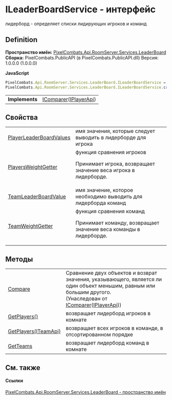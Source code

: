 # ILeaderBoardService - интерфейс


лидерборд - определяет списки лидирующих игроков и команд



## Definition
**Пространство имён:** <a href="053da073-28ae-6a88-816e-7b3ca7400c53">PixelCombats.Api.RoomServer.Services.LeaderBoard</a>  
**Сборка:** PixelCombats.PublicAPI (в PixelCombats.PublicAPI.dll) Версия: 1.0.0.0 (1.0.0.0)

**JavaScript**
``` JavaScript
PixelCombats.Api.RoomServer.Services.LeaderBoard.ILeaderBoardService = function();
PixelCombats.Api.RoomServer.Services.LeaderBoard.ILeaderBoardService.createInterface('PixelCombats.Api.RoomServer.Services.LeaderBoard.ILeaderBoardService');
```

<table><tr><td><strong>Implements</strong></td><td><a href="https://learn.microsoft.com/dotnet/api/system.collections.generic.icomparer-1" target="_blank" rel="noopener noreferrer">IComparer</a>(<a href="daff9440-f4d4-79a2-3653-919bb66eae04">IPlayerApi</a>)</td></tr>
</table>



## Свойства
<table>
<tr>
<td><a href="fd8847eb-6c13-43fe-2834-337a2fed07dd">PlayerLeaderBoardValues</a></td>
<td>имя значения, которые следует выводить в лидерборде для игрока</td></tr>
<tr>
<td><a href="6a4e5781-4c72-9c59-d045-75305829958d">PlayersWeightGetter</a></td>
<td>функция сравнения игроков <p>Принимает игрока, возвращает значение веса игрока в лидерборде.</p></td></tr>
<tr>
<td><a href="904c02c2-222f-1027-914f-7f4e45016e71">TeamLeaderBoardValue</a></td>
<td>имя значение, которое необходимо выводить для лидерборда команд</td></tr>
<tr>
<td><a href="d42e2570-fdec-64e6-7ccf-6d152a2d2688">TeamWeightGetter</a></td>
<td>функция сравнения команд <p>Принимает команду, возвращает значение веса команды в лидерборде.</p></td></tr>
</table>

## Методы
<table>
<tr>
<td><a href="https://learn.microsoft.com/dotnet/api/system.collections.generic.icomparer-1.compare#system-collections-generic-icomparer-1-compare(-0-0)" target="_blank" rel="noopener noreferrer">Compare</a></td>
<td>Сравнение двух объектов и возврат значения, указывающего, является ли один объект меньшим, равным или большим другого.<br />(Унаследован от <a href="https://learn.microsoft.com/dotnet/api/system.collections.generic.icomparer-1" target="_blank" rel="noopener noreferrer">IComparer</a>(<a href="daff9440-f4d4-79a2-3653-919bb66eae04">IPlayerApi</a>))</td></tr>
<tr>
<td><a href="9ac349b0-cc80-1b08-ea48-fd64112ed835">GetPlayers()</a></td>
<td>возвращает лидерборд игроков в комнате</td></tr>
<tr>
<td><a href="d9e27d57-6b99-a6bc-7b20-7241a59236d1">GetPlayers(ITeamApi)</a></td>
<td>возвращает всех игроков в команде, в отсортированном порядке</td></tr>
<tr>
<td><a href="3e8b30b6-a7bb-bb72-e262-1c3422890797">GetTeams</a></td>
<td>возвращает лидерборд команд в комнате</td></tr>
</table>

## См. также


#### Ссылки
<a href="053da073-28ae-6a88-816e-7b3ca7400c53">PixelCombats.Api.RoomServer.Services.LeaderBoard - пространство имён</a>  
